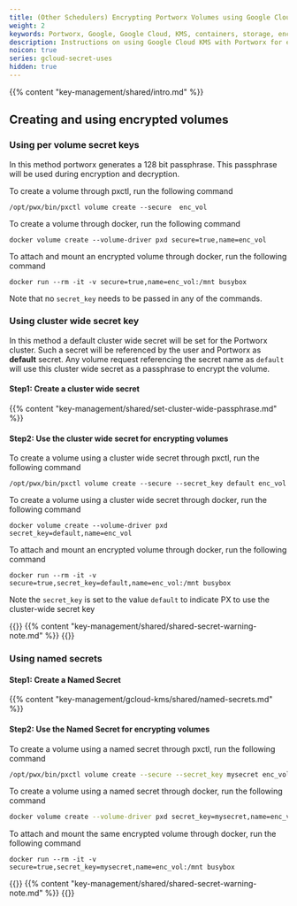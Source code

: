 ```yaml
---
title: (Other Schedulers) Encrypting Portworx Volumes using Google Cloud KMS
weight: 2
keywords: Portworx, Google, Google Cloud, KMS, containers, storage, encryption
description: Instructions on using Google Cloud KMS with Portworx for encrypting Portworx Volumes
noicon: true
series: gcloud-secret-uses
hidden: true
---
```


{{% content "key-management/shared/intro.md" %}}

## Creating and using encrypted volumes

### Using per volume secret keys

In this method portworx generates a 128 bit passphrase. This passphrase will be used during encryption and decryption.

To create a volume through pxctl, run the following command

```
/opt/pwx/bin/pxctl volume create --secure  enc_vol
```

To create a volume through docker, run the following command

```
docker volume create --volume-driver pxd secure=true,name=enc_vol
```

To attach and mount an encrypted volume through docker, run the following command

```
docker run --rm -it -v secure=true,name=enc_vol:/mnt busybox
```

Note that no `secret_key` needs to be passed in any of the commands.

### Using cluster wide secret key

In this method a default cluster wide secret will be set for the Portworx cluster. Such a secret will be referenced by the user and Portworx as **default** secret. Any volume request referencing the
secret name as `default` will use this cluster wide secret as a passphrase to encrypt the volume.

#### Step1: Create a cluster wide secret

{{% content "key-management/shared/set-cluster-wide-passphrase.md" %}}

#### Step2: Use the cluster wide secret for encrypting volumes

To create a volume using a cluster wide secret through pxctl, run the following command

```
/opt/pwx/bin/pxctl volume create --secure --secret_key default enc_vol
```

To create a volume using a cluster wide secret through docker, run the following command

```
docker volume create --volume-driver pxd secret_key=default,name=enc_vol

```

To attach and mount an encrypted volume through docker, run the following command

```
docker run --rm -it -v secure=true,secret_key=default,name=enc_vol:/mnt busybox
```

Note the `secret_key` is set to the value `default` to indicate PX to use the cluster-wide secret key

{{<info>}}
{{% content  "key-management/shared/shared-secret-warning-note.md" %}}
{{</info>}}

### Using named secrets

#### Step1: Create a Named Secret

{{% content "key-management/gcloud-kms/shared/named-secrets.md" %}}

#### Step2: Use the Named Secret for encrypting volumes

To create a volume using a named secret through pxctl, run the following command

```bash
/opt/pwx/bin/pxctl volume create --secure --secret_key mysecret enc_vol

```

To create a volume using a named secret through docker, run the following command

```bash
docker volume create --volume-driver pxd secret_key=mysecret,name=enc_vol

```

To attach and mount the same encrypted volume through docker, run the following command

```
docker run --rm -it -v secure=true,secret_key=mysecret,name=enc_vol:/mnt busybox
```

{{<info>}}
{{% content  "key-management/shared/shared-secret-warning-note.md" %}}
{{</info>}}

